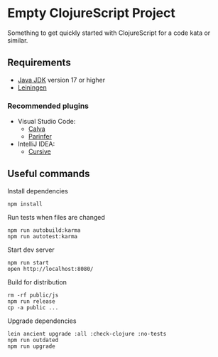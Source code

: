# Empty ClojureScript Project

Something to get quickly started with ClojureScript for a code kata or similar.

## Requirements

- [Java JDK](https://www.oracle.com/java/technologies/javase-downloads.html) version 17 or higher
- [Leiningen](https://leiningen.org/)

### Recommended plugins

- Visual Studio Code:
    - [Calva](https://calva.io/)
    - [Parinfer](https://github.com/oakmac/vscode-parinfer)
- IntelliJ IDEA:
    - [Cursive](https://cursive-ide.com/)

## Useful commands

Install dependencies

    npm install

Run tests when files are changed

    npm run autobuild:karma
    npm run autotest:karma

Start dev server

    npm run start
    open http://localhost:8080/

Build for distribution

    rm -rf public/js
    npm run release
    cp -a public ...

Upgrade dependencies

    lein ancient upgrade :all :check-clojure :no-tests
    npm run outdated
    npm run upgrade
